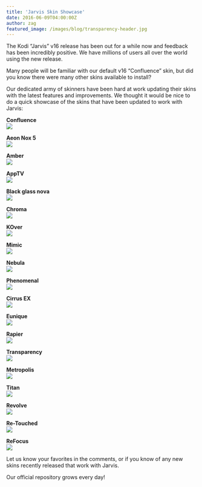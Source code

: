 ```yaml
---
title: 'Jarvis Skin Showcase'
date: 2016-06-09T04:00:00Z
author: zag
featured_image: /images/blog/transparency-header.jpg
---
```

The Kodi “Jarvis” v16 release has been out for a while now and feedback has been incredibly positive. We have millions of users all over the world using the new release.

 Many people will be familiar with our default v16 “Confluence” skin, but did you know there were many other skins available to install?

 Our dedicated army of skinners have been hard at work updating their skins with the latest features and improvements. We thought it would be nice to do a quick showcase of the skins that have been updated to work with Jarvis:

 **Confluence**  
[![](/sites/default/files/uploads/Final-Confluence.jpg)](/sites/default/files/uploads/Final-Confluence-large.jpg)

 **Aeon Nox 5**  
[![](/sites/default/files/uploads/Final-Aeon_Nox_5.jpg)](/sites/default/files/uploads/Final-Aeon_Nox_5-large.jpg)

 **Amber**  
[![](/sites/default/files/uploads/Final-Amber.jpg)](/sites/default/files/uploads/Final-Amber-large.jpg)

 **AppTV**  
[![](/sites/default/files/uploads/Final-AppTV.jpg)](/sites/default/files/uploads/Final-AppTV-large.jpg)

 **Black glass nova**  
[![](/sites/default/files/uploads/Final-Black_glass_nova.jpg)](/sites/default/files/uploads/Final-Black_glass_nova-large.jpg)

 **Chroma**  
[![](/sites/default/files/uploads/Final-Chroma.jpg)](/sites/default/files/uploads/Final-Chroma-large.jpg)

 **KOver**  
[![](/sites/default/files/uploads/Final-Kover.jpg)](/sites/default/files/uploads/Final-Kover-large.jpg)

 **Mimic**  
[![](/sites/default/files/uploads/Final-Mimic.jpg)](/sites/default/files/uploads/Final-Mimic-large.jpg)

 **Nebula**  
[![](/sites/default/files/uploads/Final-Nebula.jpg)](/sites/default/files/uploads/Final-Nebula-large.jpg)

 **Phenomenal**  
[![](/sites/default/files/uploads/Final-Phenominal.jpg)](/sites/default/files/uploads/Final-Phenominal-large.jpg)

 **Cirrus EX**  
[![](/sites/default/files/uploads/Final-Cirrus_ex.jpg)](/sites/default/files/uploads/Final-Cirrus_ex-large.jpg)

 **Eunique**  
[![](/sites/default/files/uploads/Final-Eunique.jpg)](/sites/default/files/uploads/Final-Eunique-large.jpg)

 **Rapier**  
[![](/sites/default/files/uploads/Final-Rapier.jpg)](/sites/default/files/uploads/Final-Rapier-large.jpg)

 **Transparency**  
[![](/sites/default/files/uploads/final-transparency.jpg)](/sites/default/files/uploads/final-transparency-large.jpg)

 **Metropolis**  
[![](/sites/default/files/uploads/final-metropolis.jpg)](/sites/default/files/uploads/final-metropolis-large.jpg)

 **Titan**  
[![](/sites/default/files/uploads/final-titan.jpg)](/sites/default/files/uploads/final-titan-large.jpg)

 **Revolve**  
[![](/sites/default/files/uploads/final-revolve.jpg)](/sites/default/files/uploads/final-revolve-large.jpg)

 **Re-Touched**  
[![](/sites/default/files/uploads/final-retouched.jpg)](/sites/default/files/uploads/final-retouched-large.jpg)

 **ReFocus**  
[![](/sites/default/files/uploads/refocus-small.jpg)](/sites/default/files/uploads/refocus-large.jpg)

 Let us know your favorites in the comments, or if you know of any new skins recently released that work with Jarvis. 

 Our official repository grows every day!

 